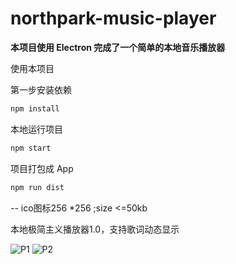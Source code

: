 # northpark-music-player

**本项目使用 Electron 完成了一个简单的本地音乐播放器**

使用本项目

第一步安装依赖

```bash
npm install
```

本地运行项目

```bash
npm start
```

项目打包成 App

```bash
npm run dist
```


--  ico图标256 *256 ;size <=50kb



本地极简主义播放器1.0，支持歌词动态显示

![P1](https://github.com/liuhouer/northpark-music-player/assets/2586497/7716c2ff-4f1c-4e9d-8540-e352e5276d89)
![P2](https://github.com/liuhouer/northpark-music-player/assets/2586497/fc06040e-2702-473e-8704-34e03672cdd8)

